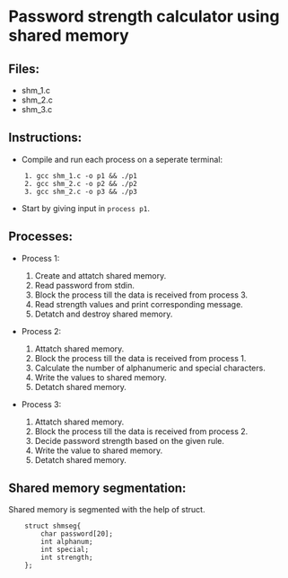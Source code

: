 # Password strength calculator using shared memory

## Files:

- shm_1.c
- shm_2.c
- shm_3.c

## Instructions:

- Compile and run each process on a seperate terminal:
```
	1. gcc shm_1.c -o p1 && ./p1
	2. gcc shm_2.c -o p2 && ./p2
	3. gcc shm_2.c -o p3 && ./p3
```	
- Start by giving input in `process p1`.

## Processes:

- Process 1:
  1. Create and attatch shared memory.
  2. Read password from stdin.
  3. Block the process till the data is received from process 3.
  4. Read strength values and print corresponding message.
  5. Detatch and destroy shared memory.

- Process 2:
  1. Attatch shared memory.
  2. Block the process till the data is received from process 1.
  2. Calculate the number of alphanumeric and special characters.
  3. Write the values to shared memory.
  4. Detatch shared memory.
  
- Process 3:
  1. Attatch shared memory.
  2. Block the process till the data is received from process 2.
  2. Decide password strength based on the given rule.
  3. Write the value to shared memory.
  4. Detatch shared memory.
  
## Shared memory segmentation:

Shared memory is segmented with the help of struct.

```
	struct shmseg{
		char password[20];
		int alphanum;
		int special;
		int strength;
	};
```
